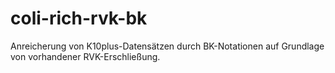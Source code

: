 # coli-rich-rvk-bk

Anreicherung von K10plus-Datensätzen durch BK-Notationen auf Grundlage von vorhandener RVK-Erschließung.


